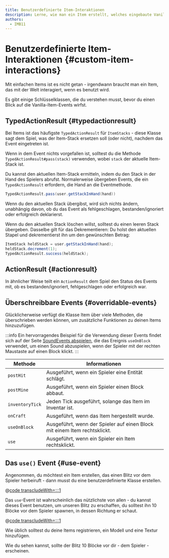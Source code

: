 ```yaml
---
title: Benutzerdefinierte Item-Interaktionen
description: Lerne, wie man ein Item erstellt, welches eingebaute Vanilla Events nutzt.
authors:
  - IMB11
---
```


# Benutzerdefinierte Item-Interaktionen {#custom-item-interactions}

Mit einfachen Items ist es nicht getan - irgendwann braucht man ein Item, das mit der Welt interagiert, wenn es benutzt wird.

Es gibt einige Schlüsselklassen, die du verstehen musst, bevor du einen Blick auf die Vanilla-Item-Events wirfst.

## TypedActionResult {#typedactionresult}

Bei Items ist das häufigste `TypedActionResult` für `ItemStacks` - diese Klasse sagt dem Spiel, was der Item-Stack ersetzen soll (oder nicht), nachdem das Event eingetreten ist.

Wenn in dem Event nichts vorgefallen ist, solltest du die Methode `TypedActionResult#pass(stack)` verwenden, wobei `stack` der aktuelle Item-Stack ist.

Du kannst den aktuellen Item-Stack ermitteln, indem du den Stack in der Hand des Spielers abrufst. Normalerweise übergeben Events, die ein `TypedActionResult` erfordern, die Hand an die Eventmethode.

```java
TypedActionResult.pass(user.getStackInHand(hand))
```

Wenn du den aktuellen Stack übergibst, wird sich nichts ändern, unabhängig davon, ob du das Event als fehlgeschlagen, bestanden/ignoriert oder erfolgreich deklarierst.

Wenn du den aktuellen Stack löschen willst, solltest du einen leeren Stack übergeben. Dasselbe gilt für das Dekrementieren: Du holst den aktuellen Stapel und dekrementierst ihn um den gewünschten Betrag:

```java
ItemStack heldStack = user.getStackInHand(hand);
heldStack.decrement(1);
TypedActionResult.success(heldStack);
```

## ActionResult {#actionresult}

In ähnlicher Weise teilt ein `ActionResult` dem Spiel den Status des Events mit, ob es bestanden/ignoriert, fehlgeschlagen oder erfolgreich war.

## Überschreibbare Events {#overridable-events}

Glücklicherweise verfügt die Klasse Item über viele Methoden, die überschrieben werden können, um zusätzliche Funktionen zu deinen Items hinzuzufügen.

:::info
Ein hervorragendes Beispiel für die Verwendung dieser Events findet sich auf der Seite [SoundEvents abspielen](../sounds/using-sounds), die das Ereignis `useOnBlock` verwendet, um einen Sound abzuspielen, wenn der Spieler mit der rechten Maustaste auf einen Block klickt.
:::

| Methode         | Informationen                                                                             |
| --------------- | ----------------------------------------------------------------------------------------- |
| `postHit`       | Ausgeführt, wenn ein Spieler eine Entität schlägt.                        |
| `postMine`      | Ausgeführt, wenn ein Spieler einen Block abbaut.                          |
| `inventoryTick` | Jeden Tick ausgeführt, solange das Item im Inventar ist.                  |
| `onCraft`       | Ausgeführt, wenn das Item hergestellt wurde.                              |
| `useOnBlock`    | Ausgeführt, wenn der Spieler auf einen Block mit einem Item rechtsklickt. |
| `use`           | Ausgeführt, wenn ein Spieler ein Item rechtsklickt.                       |

## Das `use()` Event {#use-event}

Angenommen, du möchtest ein Item erstellen, das einen Blitz vor dem Spieler herbeiruft - dann musst du eine benutzerdefinierte Klasse erstellen.

@[code transcludeWith=:::1](@/reference/latest/src/main/java/com/example/docs/item/custom/LightningStick.java)

Das `use`-Event ist wahrscheinlich das nützlichste von allen - du kannst dieses Event benutzen, um unseren Blitz zu erschaffen, du solltest ihn 10 Blöcke vor dem Spieler spawnen, in dessen Richtung er schaut.

@[code transcludeWith=:::1](@/reference/latest/src/main/java/com/example/docs/item/custom/LightningStick.java)

Wie üblich solltest du deine Items registrieren, ein Modell und eine Textur hinzufügen.

Wie du sehen kannst, sollte der Blitz 10 Blöcke vor dir - dem Spieler - erscheinen.

<VideoPlayer src="/assets/develop/items/custom_items_0.webm" title="Using the Lightning Stick" />
